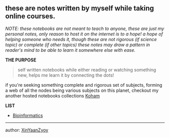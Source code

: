 ## these are notes written by myself while taking online courses.

*NOTE: these notebooks are not meant to teach to anyone, these are just my personal notes, only reason to host it on the internet is to a hope! a hope of helping someone who needs it, though these are not rigorous (if science topic) or complete (if other topics) these notes may draw a pattern in reader's mind to be able to learn it somewhere else with ease.*

**THE PURPOSE**
> self written notebooks while either reading or watching something new, helps me learn it by connecting the dots!

if you're seeking something complete and rigorous set of subjects, forming a web of all the nodes being various subjects on this planet, checkout my another hosted notebooks collections [Koham](https://XinYaanZyoy.github.io/KoHam)

**LIST**
- [Bioinformatics](/bioinformatics/notes)


____________________
author: [XinYaanZyoy](https://XinYaanZyoy.github.io)